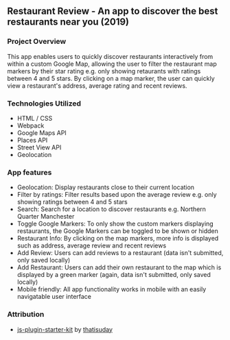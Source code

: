 ## Restaurant Review - An app to discover the best restaurants near you (2019)
### Project Overview
This app enables users to quickly discover restaurants interactively from within a custom Google Map, allowing the user to filter the restaurant map markers by their star rating e.g. only showing retaurants with ratings between 4 and 5 stars. By clicking on a map marker, the user can quickly view a restaurant's address, average rating and recent reviews.

### Technologies Utilized
- HTML / CSS
- Webpack
- Google Maps API
- Places API
- Street View API
- Geolocation

### App features
- Geolocation: Display restaurants close to their current location
- Filter by ratings: Filter results based upon the average review e.g. only showing ratings between 4 and 5 stars
- Search: Search for a location to discover restaurants e.g. Northern Quarter Manchester
- Toggle Google Markers: To only show the custom markers displaying restaurants, the Google Markers can be toggled to be shown or hidden
- Restaurant Info: By clicking on the map markers, more info is displayed such as address, average review and recent reviews
- Add Review: Users can add reviews to a restaurant (data isn't submitted, only saved locally)
- Add Restaurant: Users can add their own restaurant to the map which is displayed by a green marker (again, data isn't submitted, only saved locally)
- Mobile friendly: All app functionality works in mobile with an easily navigatable user interface

### Attribution
- [js-plugin-starter-kit](https://github.com/course-one/js-plugin-starter-kit) by [thatisuday](https://github.com/thatisuday)

